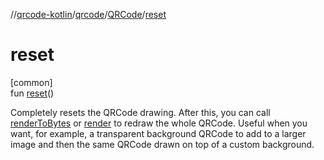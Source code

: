 //[qrcode-kotlin](../../../index.md)/[qrcode](../index.md)/[QRCode](index.md)/[reset](reset.md)

# reset

[common]\
fun [reset](reset.md)()

Completely resets the QRCode drawing. After this, you can call [renderToBytes](render-to-bytes.md) or [render](render.md) to redraw the whole QRCode. Useful when you want, for example, a transparent background QRCode to add to a larger image and then the same QRCode drawn on top of a custom background.
